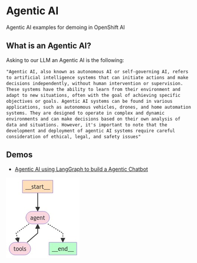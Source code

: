 # Agentic AI

Agentic AI examples for demoing in OpenShift AI

## What is an Agentic AI?

Asking to our LLM an Agentic AI is the following: 

    "Agentic AI, also known as autonomous AI or self-governing AI, refers to artificial intelligence systems that can initiate actions and make decisions independently, without human intervention or supervision. These systems have the ability to learn from their environment and adapt to new situations, often with the goal of achieving specific objectives or goals. Agentic AI systems can be found in various applications, such as autonomous vehicles, drones, and home automation systems. They are designed to operate in complex and dynamic environments and can make decisions based on their own analysis of data and situations. However, it's important to note that the development and deployment of agentic AI systems require careful consideration of ethical, legal, and safety issues"

## Demos

* [Agentic AI using LangGraph to build a Agentic Chatbot](./agentic-ai-examples/agentic-ai-langgraph.ipynb)

![Agentic AI with LangGraph](./assets/agentic1.jpeg)